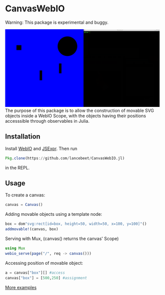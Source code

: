 # CanvasWebIO

Warning: This package is experimental and buggy.

<img src="demo.gif" style="width: 500px;"/>
The purpose of this package is to allow the construction of movable SVG objects inside a WebIO Scope, with the objects having their positions accesssible through observables in Julia. 

## Installation
Install [WebIO](https://github.com/JuliaGizmos/WebIO.jl) and [JSExpr](https://github.com/JuliaGizmos/JSExpr.jl). Then run
```julia
Pkg.clone(https://github.com/lancebeet/CanvasWebIO.jl)
```
in the REPL.

## Usage
To create a canvas:

```julia
canvas = Canvas()
```

Adding movable objects using a template node:

```julia
box = dom"svg:rect[id=box, height=50, width=50, x=100, y=100]"()
addmovable!(canvas, box)
```

Serving with Mux, (canvas() returns the canvas' Scope)
```julia
using Mux
webio_serve(page("/", req -> canvas()))
```

Accessing position of movable object:
```julia
a = canvas["box"][] #access
canvas["box"] = [500,250] #assignment
```

[More examples](https://github.com/lancebeet/julia-scripts)
